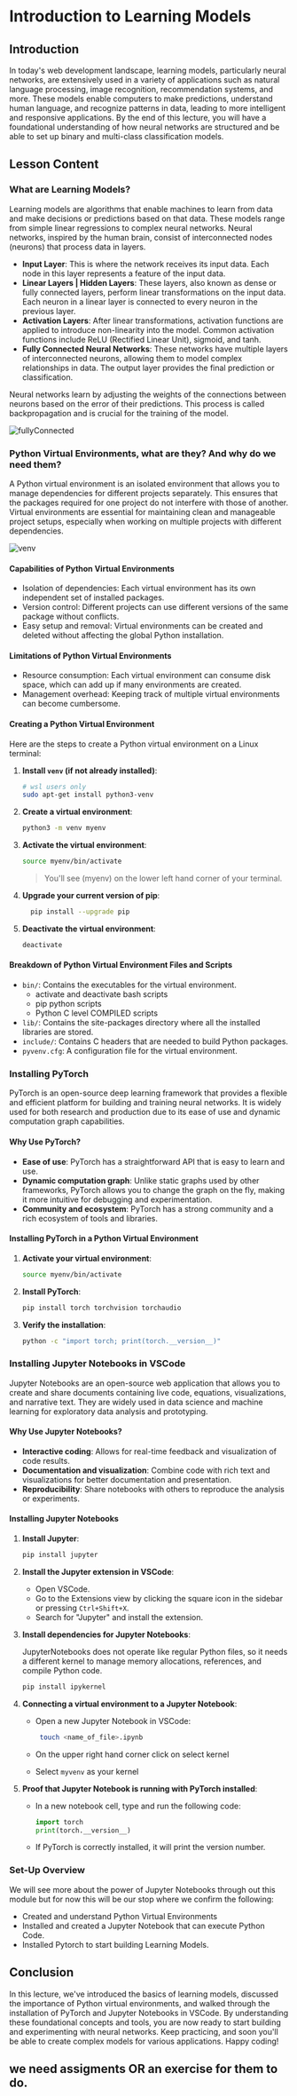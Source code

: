# Introduction to Learning Models

## Introduction

In today's web development landscape, learning models, particularly neural networks, are extensively used in a variety of applications such as natural language processing, image recognition, recommendation systems, and more. These models enable computers to make predictions, understand human language, and recognize patterns in data, leading to more intelligent and responsive applications. By the end of this lecture, you will have a foundational understanding of how neural networks are structured and be able to set up binary and multi-class classification models.

## Lesson Content

### What are Learning Models?

Learning models are algorithms that enable machines to learn from data and make decisions or predictions based on that data. These models range from simple linear regressions to complex neural networks. Neural networks, inspired by the human brain, consist of interconnected nodes (neurons) that process data in layers.

- **Input Layer**: This is where the network receives its input data. Each node in this layer represents a feature of the input data.
- **Linear Layers | Hidden Layers**: These layers, also known as dense or fully connected layers, perform linear transformations on the input data. Each neuron in a linear layer is connected to every neuron in the previous layer.
- **Activation Layers**: After linear transformations, activation functions are applied to introduce non-linearity into the model. Common activation functions include ReLU (Rectified Linear Unit), sigmoid, and tanh.
- **Fully Connected Neural Networks**: These networks have multiple layers of interconnected neurons, allowing them to model complex relationships in data. The output layer provides the final prediction or classification.

Neural networks learn by adjusting the weights of the connections between neurons based on the error of their predictions. This process is called backpropagation and is crucial for the training of the model.

![fullyConnected](./resources/fullyCNN.png)

### Python Virtual Environments, what are they? And why do we need them?

A Python virtual environment is an isolated environment that allows you to manage dependencies for different projects separately. This ensures that the packages required for one project do not interfere with those of another. Virtual environments are essential for maintaining clean and manageable project setups, especially when working on multiple projects with different dependencies.

![venv](./resources/venv.png)

#### Capabilities of Python Virtual Environments

- Isolation of dependencies: Each virtual environment has its own independent set of installed packages.
- Version control: Different projects can use different versions of the same package without conflicts.
- Easy setup and removal: Virtual environments can be created and deleted without affecting the global Python installation.

#### Limitations of Python Virtual Environments

- Resource consumption: Each virtual environment can consume disk space, which can add up if many environments are created.
- Management overhead: Keeping track of multiple virtual environments can become cumbersome.

#### Creating a Python Virtual Environment

Here are the steps to create a Python virtual environment on a Linux terminal:

1. **Install `venv` (if not already installed)**:

    ```bash
    # wsl users only
    sudo apt-get install python3-venv
    ```

2. **Create a virtual environment**:

    ```bash
    python3 -m venv myenv
    ```

3. **Activate the virtual environment**:

    ```bash
    source myenv/bin/activate
    ```

   > You'll see (myenv) on the lower left hand corner of your terminal.

4. **Upgrade your current version of pip**:

   ```bash
     pip install --upgrade pip
   ```

5. **Deactivate the virtual environment**:

    ```bash
    deactivate
    ```

#### Breakdown of Python Virtual Environment Files and Scripts

- `bin/`: Contains the executables for the virtual environment.
  - activate and deactivate bash scripts
  - pip python scripts
  - Python C level COMPILED scripts
- `lib/`: Contains the site-packages directory where all the installed libraries are stored.
- `include/`: Contains C headers that are needed to build Python packages.
- `pyvenv.cfg`: A configuration file for the virtual environment.

### Installing PyTorch

PyTorch is an open-source deep learning framework that provides a flexible and efficient platform for building and training neural networks. It is widely used for both research and production due to its ease of use and dynamic computation graph capabilities.

#### Why Use PyTorch?

- **Ease of use**: PyTorch has a straightforward API that is easy to learn and use.
- **Dynamic computation graph**: Unlike static graphs used by other frameworks, PyTorch allows you to change the graph on the fly, making it more intuitive for debugging and experimentation.
- **Community and ecosystem**: PyTorch has a strong community and a rich ecosystem of tools and libraries.

#### Installing PyTorch in a Python Virtual Environment

1. **Activate your virtual environment**:

    ```bash
    source myenv/bin/activate
    ```

2. **Install PyTorch**:

    ```bash
    pip install torch torchvision torchaudio
    ```

3. **Verify the installation**:

    ```bash
    python -c "import torch; print(torch.__version__)"
    ```

### Installing Jupyter Notebooks in VSCode

Jupyter Notebooks are an open-source web application that allows you to create and share documents containing live code, equations, visualizations, and narrative text. They are widely used in data science and machine learning for exploratory data analysis and prototyping.

#### Why Use Jupyter Notebooks?

- **Interactive coding**: Allows for real-time feedback and visualization of code results.
- **Documentation and visualization**: Combine code with rich text and visualizations for better documentation and presentation.
- **Reproducibility**: Share notebooks with others to reproduce the analysis or experiments.

#### Installing Jupyter Notebooks

1. **Install Jupyter**:

    ```bash
    pip install jupyter
    ```

2. **Install the Jupyter extension in VSCode**:
    - Open VSCode.
    - Go to the Extensions view by clicking the square icon in the sidebar or pressing `Ctrl+Shift+X`.
    - Search for "Jupyter" and install the extension.

3. **Install dependencies for Jupyter Notebooks**:

     JupyterNotebooks does not operate like regular Python files, so it needs a different kernel to manage memory allocations, references, and compile Python code.

    ```bash
    pip install ipykernel
    ```

4. **Connecting a virtual environment to a Jupyter Notebook**:

    - Open a new Jupyter Notebook in VSCode:

      ```bash
       touch <name_of_file>.ipynb
      ```

    - On the upper right hand corner click on select kernel
    - Select `myvenv` as your kernel

5. **Proof that Jupyter Notebook is running with PyTorch installed**:

    - In a new notebook cell, type and run the following code:

        ```python
        import torch
        print(torch.__version__)
        ```

    - If PyTorch is correctly installed, it will print the version number.

### Set-Up Overview

We will see more about the power of Jupyter Notebooks through out this module but for now this will be our stop where we confirm the following:

- Created and understand Python Virtual Environments
- Installed and created a Jupyter Notebook that can execute Python Code.
- Installed Pytorch to start building Learning Models.

## Conclusion

In this lecture, we've introduced the basics of learning models, discussed the importance of Python virtual environments, and walked through the installation of PyTorch and Jupyter Notebooks in VSCode. By understanding these foundational concepts and tools, you are now ready to start building and experimenting with neural networks. Keep practicing, and soon you'll be able to create complex models for various applications. Happy coding!

## we need assigments OR an exercise for them to do.